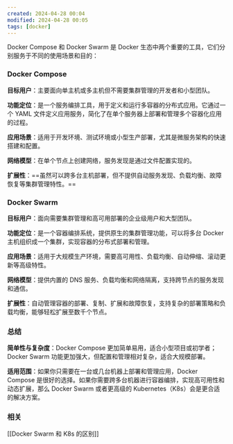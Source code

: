```yaml
---
created: 2024-04-28 00:04
modified: 2024-04-28 00:05
tags: [docker]
---
```


Docker Compose 和 Docker Swarm 是 Docker 生态中两个重要的工具，它们分别服务于不同的使用场景和目的：

### Docker Compose

**目标用户**：主要面向单主机或多主机但不需要集群管理的开发者和小型团队。

**功能定位**：是一个服务编排工具，用于定义和运行多容器的分布式应用。它通过一个 YAML 文件定义应用服务，简化了在单个服务器上部署和管理多个容器化应用的过程。

**应用场景**：适用于开发环境、测试环境或小型生产部署，尤其是微服务架构的快速搭建和配置。

**网络模型**：在单个节点上创建网络，服务发现是通过文件配置实现的。

**扩展性**：==虽然可以跨多台主机部署，但不提供自动服务发现、负载均衡、故障恢复等集群管理特性。==

### Docker Swarm

**目标用户**：面向需要集群管理和高可用部署的企业级用户和大型团队。

**功能定位**：是一个容器编排系统，提供原生的集群管理功能，可以将多台 Docker 主机组织成一个集群，实现容器的分布式部署和管理。

**应用场景**：适用于大规模生产环境，需要高可用性、负载均衡、自动伸缩、滚动更新等高级特性。

**网络模型**：提供内置的 DNS 服务、负载均衡和网络隔离，支持跨节点的服务发现和通信。

**扩展性**：自动管理容器的部署、复制、扩展和故障恢复，支持复杂的部署策略和负载均衡，能够轻松扩展至数千个节点。

### 总结

**简单性与复杂度**：Docker Compose 更加简单易用，适合小型项目或初学者；Docker Swarm 功能更加强大，但配置和管理相对复杂，适合大规模部署。

**适用范围**：如果你只需要在一台或几台机器上部署和管理应用，Docker Compose 是很好的选择。如果你需要跨多台机器进行容器编排，实现高可用性和动态扩展，那么 Docker Swarm 或者更高级的 Kubernetes（K8s）会是更合适的解决方案。

### 相关

[[Docker Swarm 和 K8s 的区别]]
